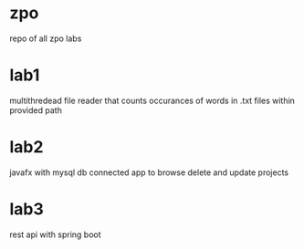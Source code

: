 # zpo
repo of all zpo labs 

# lab1 
multithredead file reader that counts occurances of words in .txt files within provided path 

# lab2
javafx with mysql db connected app to browse delete and update projects  

# lab3 
rest api with spring boot 


